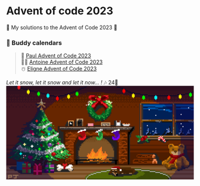 # Advent of code 2023
🎄 My solutions to the Advent of Code 2023 🎄

### 🎅 Buddy calendars

> 🎁 [Paul Advent of Code 2023](https://github.com/PaulDrevet/advent_of_code_2023)\
> 🧑‍🎄 [Antoine Advent of Code 2023](https://github.com/Antoine256/advent-of-code-2023)\
> ☃️ [Eligne Advent of Code 2023](https://github.com/Elyroma/AdventOfCode)

_Let it snow, let it snow and let it now... !_ 🎶 24🌟
![](public/christmas.gif)
